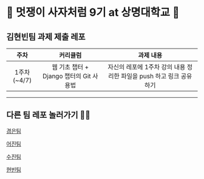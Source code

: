 # 🦁 멋쟁이 사자처럼 9기 at 상명대학교 🦁

## 김현빈팀 과제 제출 레포


|주차|커리큘럼|과제 내용|
|:---:|:---:|:---:|
|1주차(~4/7)|웹 기초 챕터 + Django 챕터의 Git 사용법|자신의 레포에 1주차 강의 내용 정리한 파일을 push 하고 링크 공유하기|

---

## 다른 팀 레포 놀러가기 🏄‍♂️

[경은팀](https://github.com/GyeongEun-Kim/Likelion-9th-HW)

[어진팀](https://github.com/mingmeng030/Likelion-9th-homework)

[수진팀](https://github.com/sooziini/likelion9th-assignment)

[현빈팀](https://github.com/myunbongs/LikeLion_9_HW)
